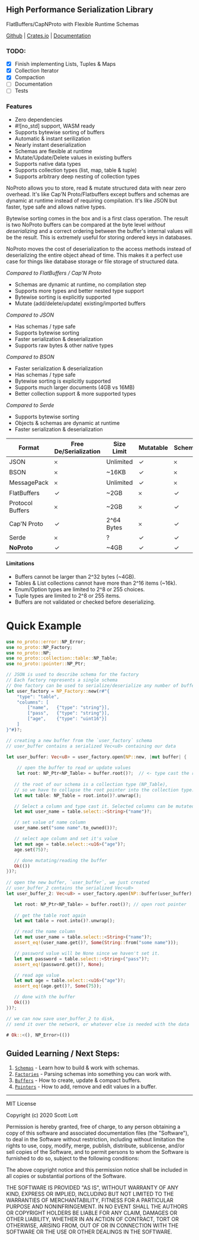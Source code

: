 ## High Performance Serialization Library
FlatBuffers/CapNProto with Flexible Runtime Schemas

[Github](https://github.com/ClickSimply/NoProto) | [Crates.io](https://crates.io/crates/no_proto) | [Documentation](https://docs.rs/no_proto)

### TODO: 
- [x] Finish implementing Lists, Tuples & Maps
- [x] Collection Iterator
- [x] Compaction
- [ ] Documentation
- [ ] Tests

### Features
- Zero dependencies
- #![no_std] support, WASM ready
- Supports bytewise sorting of buffers
- Automatic & instant serilization
- Nearly instant deserialization
- Schemas are flexible at runtime
- Mutate/Update/Delete values in existing buffers
- Supports native data types
- Supports collection types (list, map, table & tuple)
- Supports arbitrary deep nesting of collection types

NoProto allows you to store, read & mutate structured data with near zero overhead.  It's like Cap'N Proto/Flatbuffers except buffers and schemas are dynamic at runtime instead of requiring compilation.  It's like JSON but faster, type safe and allows native types.

Bytewise sorting comes in the box and is a first class operation. The result is two NoProto buffers can be compared at the byte level *without deserializing* and a correct ordering between the buffer's internal values will be the result.  This is extremely useful for storing ordered keys in databases. 

NoProto moves the cost of deserialization to the access methods instead of deserializing the entire object ahead of time. This makes it a perfect use case for things like database storage or file storage of structured data.

*Compared to FlatBuffers / Cap'N Proto*
- Schemas are dynamic at runtime, no compilation step
- Supports more types and better nested type support
- Bytewise sorting is explicitly supported
- Mutate (add/delete/update) existing/imported buffers

*Compared to JSON*
- Has schemas / type safe
- Supports bytewise sorting
- Faster serialization & deserialization
- Supports raw bytes & other native types

*Compared to BSON*
- Faster serialization & deserialization
- Has schemas / type safe
- Bytewise sorting is explicitly supported
- Supports much larger documents (4GB vs 16MB)
- Better collection support & more supported types

*Compared to Serde*
- Supports bytewise sorting
- Objects & schemas are dynamic at runtime
- Faster serialization & deserialization

| Format           | Free De/Serialization | Size Limit | Mutatable | Schemas | Language Agnostic | Runtime Dynamic | Bytewise Sorting |
|------------------|-----------------------|------------|-----------|---------|-------------------|-----------------|------------------|
| JSON             | 𐄂                     | Unlimited  | ✓         | 𐄂       | ✓                 | ✓               | 𐄂                |
| BSON             | 𐄂                     | ~16KB      | ✓         | 𐄂       | ✓                 | ✓               | 𐄂                |
| MessagePack      | 𐄂                     | Unlimited  | ✓         | 𐄂       | ✓                 | ✓               | 𐄂                |
| FlatBuffers      | ✓                     | ~2GB       | 𐄂         | ✓       | ✓                 | 𐄂               | 𐄂                |
| Protocol Buffers | 𐄂                     | ~2GB       | 𐄂         | ✓       | ✓                 | 𐄂               | 𐄂                |
| Cap'N Proto      | ✓                     | 2^64 Bytes | 𐄂         | ✓       | ✓                 | 𐄂               | 𐄂                |
| Serde            | 𐄂                     | ?          | ✓         | ✓       | 𐄂                 | 𐄂               | 𐄂                |
| **NoProto**      | ✓                     | ~4GB       | ✓         | ✓       | ✓                 | ✓               | ✓                |

#### Limitations
- Buffers cannot be larger than 2^32 bytes (~4GB).
- Tables & List collections cannot have more than 2^16 items (~16k).
- Enum/Option types are limited to 2^8 or 255 choices.
- Tuple types are limited to 2^8 or 255 items.
- Buffers are not validated or checked before deserializing.

# Quick Example
```rust
use no_proto::error::NP_Error;
use no_proto::NP_Factory;
use no_proto::NP;
use no_proto::collection::table::NP_Table;
use no_proto::pointer::NP_Ptr;

// JSON is used to describe schema for the factory
// Each factory represents a single schema
// One factory can be used to serialize/deserialize any number of buffers
let user_factory = NP_Factory::new(r#"{
    "type": "table",
    "columns": [
        ["name",   {"type": "string"}],
        ["pass",   {"type": "string"}],
        ["age",    {"type": "uint16"}]
    ]
}"#)?;

// creating a new buffer from the `user_factory` schema
// user_buffer contains a serialized Vec<u8> containing our data

let user_buffer: Vec<u8> = user_factory.open(NP::new, |mut buffer| {
   
    // open the buffer to read or update values
    let root: NP_Ptr<NP_Table> = buffer.root()?;  // <- type cast the root
        
   // the root of our schema is a collection type (NP_Table), 
   // so we have to collapse the root pointer into the collection type.
   let mut table: NP_Table = root.into()?.unwrap();

   // Select a column and type cast it. Selected columns can be mutated or read from.
   let mut user_name = table.select::<String>("name")?;

   // set value of name column
   user_name.set("some name".to_owned())?;

   // select age column and set it's value
   let mut age = table.select::<u16>("age")?;
   age.set(75)?;

   // done mutating/reading the buffer
   Ok(())
})?;
 
// open the new buffer, `user_buffer`, we just created
// user_buffer_2 contains the serialized Vec<u8>
let user_buffer_2: Vec<u8> = user_factory.open(NP::buffer(user_buffer), |mut buffer| {

   let root: NP_Ptr<NP_Table> = buffer.root()?; // open root pointer
        
   // get the table root again
   let mut table = root.into()?.unwrap();

   // read the name column
   let mut user_name = table.select::<String>("name")?;
   assert_eq!(user_name.get()?, Some(String::from("some name")));

   // password value will be None since we haven't set it.
   let mut password = table.select::<String>("pass")?;
   assert_eq!(password.get()?, None);

   // read age value    
   let mut age = table.select::<u16>("age")?;
   assert_eq!(age.get()?, Some(75));    

   // done with the buffer
   Ok(())
})?;

// we can now save user_buffer_2 to disk, 
// send it over the network, or whatever else is needed with the data

# Ok::<(), NP_Error>(()) 
```

## Guided Learning / Next Steps:
1. [`Schemas`](https://docs.rs/no_proto/latest/no_proto/schema/index.html) - Learn how to build & work with schemas.
2. [`Factories`](https://docs.rs/no_proto/latest/no_proto/struct.NP_Factory.html) - Parsing schemas into something you can work with.
3. [`Buffers`](https://docs.rs/no_proto/latest/no_proto/buffer/index.html) - How to create, update & compact buffers.
4. [`Pointers`](https://docs.rs/no_proto/latest/no_proto/pointer/index.html) - How to add, remove and edit values in a buffer.

----------------------

MIT License

Copyright (c) 2020 Scott Lott

Permission is hereby granted, free of charge, to any person obtaining a copy
of this software and associated documentation files (the "Software"), to deal
in the Software without restriction, including without limitation the rights
to use, copy, modify, merge, publish, distribute, sublicense, and/or sell
copies of the Software, and to permit persons to whom the Software is
furnished to do so, subject to the following conditions:

The above copyright notice and this permission notice shall be included in all
copies or substantial portions of the Software.

THE SOFTWARE IS PROVIDED "AS IS", WITHOUT WARRANTY OF ANY KIND, EXPRESS OR
IMPLIED, INCLUDING BUT NOT LIMITED TO THE WARRANTIES OF MERCHANTABILITY,
FITNESS FOR A PARTICULAR PURPOSE AND NONINFRINGEMENT. IN NO EVENT SHALL THE
AUTHORS OR COPYRIGHT HOLDERS BE LIABLE FOR ANY CLAIM, DAMAGES OR OTHER
LIABILITY, WHETHER IN AN ACTION OF CONTRACT, TORT OR OTHERWISE, ARISING FROM,
OUT OF OR IN CONNECTION WITH THE SOFTWARE OR THE USE OR OTHER DEALINGS IN THE
SOFTWARE.